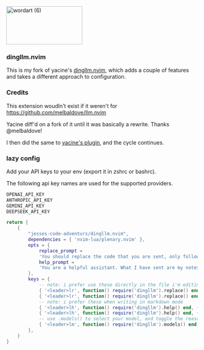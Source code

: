 <img src="https://github.com/yacineMTB/dingllm.nvim/assets/10282244/d03ef83d-a5ee-4ddb-928f-742172f3c80c" alt="wordart (6)" style="width:200px;height:100px;">

### dingllm.nvim

This is my fork of yacine's [dingllm.nvim](https://github.com/yacineMTB/dingllm.nvim), which adds a couple of features and takes a different approach to configuration.

### Credits

This extension woudln't exist if it weren't for https://github.com/melbaldove/llm.nvim

Yacine diff'd on a fork of it until it was basically a rewrite. Thanks @melbaldove!

I then did the same to [yacine's plugin](https://github.com/yacineMTB/dingllm.nvim), and the cycle continues.

### lazy config

Add your API keys to your env (export it in zshrc or bashrc).

The following api key names are used for the supported providers.

```txt
OPENAI_API_KEY
ANTHROPIC_API_KEY
GEMINI_API_KEY
DEEPSEEK_API_KEY
```

````lua
return {
    {
        "jesses-code-adventurs/dingllm.nvim",
        dependencies = { 'nvim-lua/plenary.nvim' },
        opts = {
            replace_prompt =
            'You should replace the code that you are sent, only following the comments. Do not talk at all. Only output valid code. Do not provide any backticks that surround the code. Never ever output backticks like this ```. Any comment that is asking you for something should be removed after you satisfy them. Other comments should left alone. Do not output backticks. Include a newline ("\n") at the beginning of any answer..',
            help_prompt =
            'You are a helpful assistant. What I have sent are my notes so far. You are very curt, yet helpful.'
        },
        keys = {
            -- note: i prefer use these directly in the file i'm editing
            { '<leader>lr', function() require('dingllm').replace() end, { desc = 'llm replace codeblock' }, { mode = "n" } },
            { '<leader>lr', function() require('dingllm').replace() end, { desc = 'llm replace codeblock' }, { mode = "v" } },
            -- note: i prefer these when writing in markdown mode
            { '<leader>lh', function() require('dingllm').help() end, { desc = 'llm helpful response' }, { mode = "n" } },
            { '<leader>lh', function() require('dingllm').help() end, { desc = 'llm helpful response' }, { mode = "n" } },
            -- use .models() to select your model, and toggle the reasoning window display
            { '<leader>lm', function() require('dingllm').models() end, { desc = 'llm model selector' } },
        },
    }
}
````
